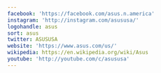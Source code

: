 ```yaml
---
facebook: 'https://facebook.com/asus.n.america'
instagram: 'http://instagram.com/asususa/'
logohandle: asus
sort: asus
twitter: ASUSUSA
website: 'https://www.asus.com/us/'
wikipedia: https://en.wikipedia.org/wiki/Asus
youtube: 'http://youtube.com/c/asususa'
---
```


